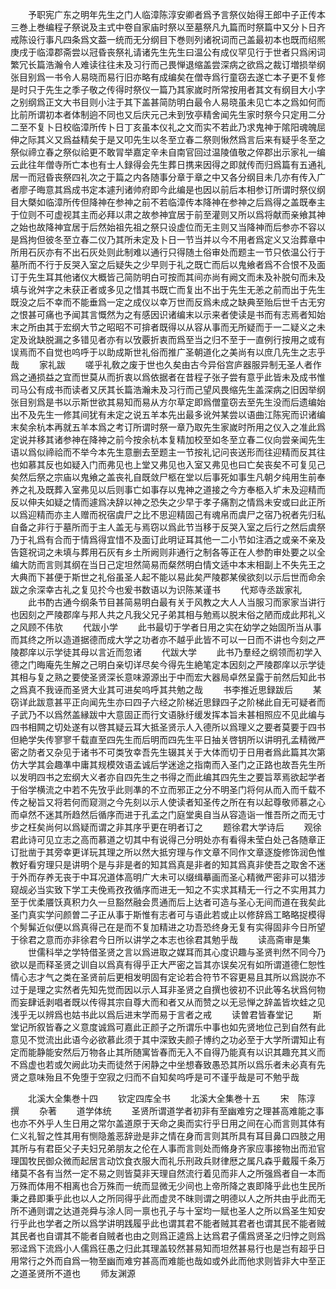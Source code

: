 <!-- { "loadSidebar": true } -->
　　予职宪广东之明年先生之门人临漳陈淳安卿者爲予言祭仪始得王郎中子正传本三巻上巻编程子祭说及主式中卷自家庙时祭以至墓祭凡九篇而时祭篇中又分卜日齐戒陈设行事凡四条爲文葢一统而无分纲目下巻则列诸祝词而己盖最初本也既而绍熈庚戌于临漳郡斋尝以冠昏丧祭礼请诸先生先生曰温公有成仪罕见行于世者只爲闲词繁冗长篇浩瀚令人难读往往未及习行而己畏惮退缩盖尝深病之欲爲之裁订増损举纲张目别爲一书令人易晓而易行旧亦略有成编矣在僧寺爲行童窃去遂亡本子更不复修是时只于先生之季子敬之传得时祭仪一篇乃其家嵗时所常按用者其文有纲目大小字之别纲爲正文大书目则小注于其下盖甚简防明白最令人易晓虽未见亡本之爲如何而比前所谓初本者体制逈不同也又后庆元己未到攷亭精舍闻先生家时祭今只定用二分二至不复卜日校临漳所传卜日丁亥虽本仪礼之文而实不若此乃求鬼神于隂阳魂魄屈伸之际其义又爲益精矣于是又叩先生以冬至立春二祭则愀然爲言后来有疑乎冬至之祭似禘立春之祭似祫更不敢冐举嘉定辛未自南官回过温陵值敬之倅郡出示家礼一编云此往年僧寺所亡本也有士人録得会先生葬日携来因得之即就传而归爲篇有五通礼居一而冠昏丧祭四礼次之于篇之内各随事分章于章之中又各分纲目未几亦有传入广者廖子晦意其爲成书定本遽刋诸帅府即今此编是也因以前后本相参订所谓时祭仪纲目大槩如临漳所传但降神在参神之前不若临漳传本降神在参神之后爲得之盖既奉主于位则不可虚视其主而必拜以肃之故参神宜居于前至灌则又所以爲将献而亲飨其神之始也故降神宜居于后然始祖先祖之祭只设虚位而无主则又当降神而后参亦不容以是爲拘但彼冬至立春二仪乃其所未定及卜日一节当并以今不用者爲定义又治葬章中所用石灰亦有不出石灰处则此制难以通行只得随土俗审处而题主一节只依温公行于墓所而不行于反哭入室之后疑失之少早则于礼之既亡而后以鬼飨者爲不合恨不及面订于先生耳其他诸仪大概皆己简防明白可按而其间亦尚有阙文而未及补脱句而未及填与讹舛字之未获正者或多见之惜其书既亡而复出不出于先生无恙之前而出于先生既没之后不幸而不能垂爲一定之成仪以幸万世而反爲未成之缺典至贻后世千古无穷之恨甚可痛也予闻其言慨然为之有感因识诸编末以示来者使读是书而有志焉者知始末之所由其于宏纲大节之昭昭不可揜者既得以从容从事而无所疑而于一二疑义之未定及讹缺脱漏之多错见者亦有以攷覈折衷而爲至当之归不至于一直例行按用之或有误焉而不自觉也呜呼于以助成斯世礼俗而推广圣朝道化之美尚有以庶几先生之志乎哉
　　家礼跋
　　嗟乎礼敎之废于世也久矣由古今异俗宫庐器服异制无圣人者作爲之通损益之宜而世莫从而折衷以爲依据者在昔程子张子尝有意乎此皆未及成书惟司马公有成书而读者又厌其长篇浩瀚未及习行而己望风畏缩先生盖深病之旧因举纲张目别爲是书以示斯世欲其易知而易从方尔草定即爲僧童窃去至先生没而后遗编始出不及先生一修其间犹有未定之说五羊本先出最多讹舛某尝以语曲江陈宪而识诸编末矣余杭本再就五羊本爲之考订所谓时祭一章乃取先生家嵗时所用之仪入之准此爲定说并移其诸参神在降神之前今按余杭本复精加校至如冬至立春二仪向尝亲闻先生语以爲似禘祫而不举今本先生意删去至题主一节按礼记问丧送形而往迎精而反其往也如慕其反也如疑入门而弗见也上堂又弗见也入室又弗见也曰亡矣丧矣不可复见己矣然后祭之宗庙以鬼飨之盖丧礼自既敛尸柩在堂以后事死如事生凡朝夕纯用生前奉养之礼及既葬入室弗见以后则事亡如事存以鬼神之道接之今方奉柩入圹未及迎精而反以伸夫如疑之情而遽爲决辞以神之恐失之少早于孝子痛割之情爲未安或曰此正所以爲迎精而亦主人赠而祝宿虞尸之比不思迎精固己有魂帛而虞尸之宿乃祝者先归私自备之非行于墓所而于主人盖无与焉窃以爲此节当移于反哭入室之后行之然后虞祭乃于礼爲有合而于情爲得宜惜不及面订此明证耳其他一二小节如注酒之或亲不亲及告筵祝词之未填与葬用石灰有乡土所阙则非通行之制各等正在人参酌审处要之以全编大防而言则其纲在当日己定坦然简易而粲然明白情文适中本末相副上不失先王之大典而下甚便于斯世之礼俗虽圣人起不能以易此矣严陵郡某侯欲刻以示后世而命余跋之余深幸古礼之复见扵今也爰书数语以为识陈某谨书
　　代郑寺丞跋家礼
　　此书酌古通今纲条节目甚简易明白最有关于风教之大人人当服习而家家当讲行也因刻之严陵郡庠与邦人共之凡我父兄子弟其相与勉焉以脱末俗之陋而成此邦礼义之风顾不伟欤
　　代跋小学
　　此书最切于学者日用之实在幼学之始固所当从事而其终之所以造道据德而成大学之功者亦不越乎此皆不可以一日而不讲也今刻之严陵郡庠以示学徒其母以言近而忽诸
　　代跋大学
　　此书乃羣经之纲领而初学入德之门晦庵先生解之己明白亲切详尽矣今得先生絶笔定本因刻之严陵郡庠以示学徒其相与复之熟之要使圣贤深长意味源源出于中而宏大器局卓然呈露于前然后知此书之爲真不我诬而圣贤大业其可进矣呜呼其共勉之哉
　　书李推近思録跋后
　　某窃详此跋意甚平正向闻先生亦曰四子六经之阶梯近思録四子之阶梯此自无可疑者而子武乃不以爲然盖縁跋中大意固正而行文语脉纡缓发挥本旨未甚相照应不见此编与四书相闗之切处遂有以啓其疑云耳大抵圣贤示人入德所以爲理义之要者莫要于四书但絶学失传寥寥千载直至四先生而后明而四先生平日抽关啓钥所以讲明孔孟精微严密之防者又杂见于诸书不可类攷幸吾先生辍其关于大体而切于日用者爲此篇其次第仿大学其会趣凖中庸其规模效语孟诚后学迷途之指南而入圣门之正路也故吾先生所以发明四书之宏纲大义者亦自四先生之书得之而此编其四先生之要旨萃焉欲起学者于俗学横流之中若不先攷乎此则凖的不立而邪正之分不明圣门将何从而入而千载不传之秘旨又将若何而窥测之今先刻以示人使读者知圣传之所在有以起尊敬师慕之心而卓然不迷其所趋然后循序而进于孔孟之门庭堂奥自当从容造诣一惟吾所之而无寸步之枉矣尚何以爲疑而谓之非其序乎更在明者订之
　　题徐君大学诗后
　　观徐君此诗可见立志之高而慕道之切其中有说得己分明处亦有看得未莹白处己各随章正订批凿于其旁幸更详玩其理之所以然大抵穷理与作文章不同作文章逐旋修饰润色惟教好看穷理只是讲明个是与非是者的知其爲真是非者的知其爲真非使吾之取舍不迷于外而存养无丧于中耳况道体高明广大未可以缀缉摹画而圣心精微严密非可以猎涉窥觇必当实致下学工夫俛焉孜孜循序而进无一知之不实求其精无一行之不实用其力至于优柔餍饫真积力久一旦豁然融会贯通而后上达者可造与圣心无间而道在我矣此圣门真实学问颜曽二子正从事于斯惟有志者可与语此若或止以修辞爲工略略捉模得个髣髴近似便以爲真得己在是而不复加精进之功吾恐终身无复有实得固非今日所望于徐君之意而亦非徐君今日所以讲学之本志也徐君其勉乎哉
　　读高斋审是集
　　世儒科举之学特借圣贤之言以爲进取之媒耳而其心度识趣与圣贤判然不同今乃欲以是而释圣贤之训自以爲真有得乎正大严密之旨其亦误矣况有如所谓道德仁恕性情心志才气之类在圣贤前后更相发明固有定论若合符节不容更易且其所以爲説亦不过于是理之实然者先知先觉而因以示人耳非圣贤之自撰也彼初不识此等名状爲何物而妄肆诋剥唱者既以传得其宗自尊大而和者又从而赞之以无忌惮之辞盖皆坎蛙之见浅乎无以辨爲也姑书此以爲后进末学而易于言者之戒
　　读曽君皆春堂记
　　斯堂记所叙皆春之义意度诚爲可嘉此正颜子之所谓乐中事也如先贤地位己到自然有此意见不觉流出此语今必欲慕此须于其中深致夫颜子博约之功必至于大学所谓知止有定而能静能安然后万物各止其所随寓皆春而无入不自得乃能真有以识其趣充其义而不爲虚也若或欠阙此功夫而徒然于闲静之中坐想春致愚恐其所以爲乐者未必真有先贤之意味殆且不免堕于空寂之归而不自知矣呜呼是可不谨乎哉是可不勉乎哉














　　北溪大全集巻十四
　　钦定四库全书
　　北溪大全集巻十五
　　宋　陈淳　撰
　　杂著
　　道学体统
　　圣贤所谓道学者初非有至幽难穷之理甚高难能之事也亦不外乎人生日用之常尔盖道原于天命之奥而实行乎日用之间在心而言则其体有仁义礼智之性其用有恻隐羞恶辞逊是非之情在身而言则其所具有耳目鼻口四肢之用其所与有君臣父子夫妇兄弟朋友之伦在人事而言则处而脩身齐家应事接物出而涖官理国牧民御众微而起居言动饮食衣服大而礼乐刑政兵财律厯之属凡森乎戴履千条万绪莫不各有当然一定不易之则皆莫非天理自然流行着见而非人之所强爲者自一本而万殊而体用不相离也合万殊而一统而显微无少间也上帝所降之衷即降乎此也生民所秉之彞即秉乎此也以人之所同得乎此而虚灵不昩则谓之明德以人之所共由乎此而无所不通则谓之达道尧舜与涂人同一禀也孔子与十室均一赋也圣人之所以爲圣生知安行乎此也学者之所以爲学讲明践履乎此也谓其君不能者贼其君者也谓其民不能者贼其民者也自谓其不能者自贼者也由之则爲正逵爲上达爲君子儒爲贤圣之归悖之则爲邪迳爲下流爲小人儒爲彺愚之归此其理盖较然甚易知而坦然甚易行也是岂有超乎日用常行之外而自爲一物至幽而难穷甚高而难能也哉如或外此而他求则皆非大中至正之道圣贤所不道也
　　师友渊源

